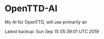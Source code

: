 # OpenTTD-AI
My AI for OpenTTD, will use primarily air

Latest backup: Sun Sep 15 05:39:01 UTC 2019

